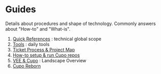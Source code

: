 # Guides
Details about procedures and shape of technology. Commonly answers about "How-to" and "What-is".

1. [Quick References](quick_references.md) : technical global scope
2. [Tools](tools_docs.md) : daily tools
3. [Ticket Process & Project Map](ticket-process.md)
4. [How-to setup & run Cupo repos](nvm_mindset.md)
5. [VEE & Cupo](vee-cupo.md) : Landscape Overview
6. [Cupo Reborn](cupo-reborn.md)